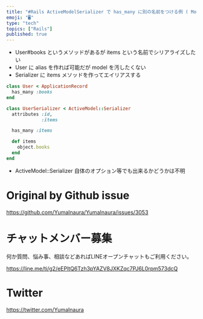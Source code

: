 ```yaml
---
title: "#Rails ActiveModelSerializer で has_many に別の名前をつける例 ( Model class にはエイリ"
emoji: "🖥"
type: "tech"
topics: ["Rails"]
published: true
---
```


- User#books というメソッドがあるが items という名前でシリアライズしたい
- User に alias を作れば可能だが model を汚したくない
- Serializer に items メソッドを作ってエイリアスする

```rb
class User < ApplicationRecord
  has_many :books
end

class UserSerializer < ActiveModel::Serializer
  attributes :id,
             :items

  has_many :items

  def items
    object.books
  end
end
```


- ActiveModel::Serializer 自体のオプション等でも出来るかどうかは不明


# Original by Github issue

https://github.com/YumaInaura/YumaInaura/issues/3053








<!-- Update From Qiita API -->

# チャットメンバー募集


何か質問、悩み事、相談などあればLINEオープンチャットもご利用ください。

https://line.me/ti/g2/eEPltQ6Tzh3pYAZV8JXKZqc7PJ6L0rpm573dcQ





# Twitter


https://twitter.com/YumaInaura


<!-- Update From Qiita API -->


